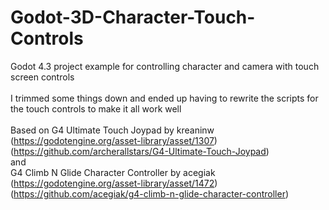 # Godot-3D-Character-Touch-Controls
Godot 4.3 project example for controlling character and camera with touch screen controls <br>  <br> 
I trimmed some things down and ended up having to rewrite the scripts for the touch controls to make it all work well <br>  <br> 
Based on G4 Ultimate Touch Joypad by kreaninw <br> (https://godotengine.org/asset-library/asset/1307) <br> (https://github.com/archerallstars/G4-Ultimate-Touch-Joypad) <br> 
and <br> 
G4 Climb N Glide Character Controller by acegiak <br> (https://godotengine.org/asset-library/asset/1472) <br> (https://github.com/acegiak/g4-climb-n-glide-character-controller)
